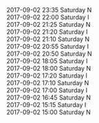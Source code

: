 2017-09-02 23:35 Saturday  N  
2017-09-02 22:00 Saturday  I  
2017-09-02 21:25 Saturday  N  
2017-09-02 21:20 Saturday  I  
2017-09-02 21:10 Saturday  N  
2017-09-02 20:55 Saturday  I  
2017-09-02 20:50 Saturday  N  
2017-09-02 18:05 Saturday  I  
2017-09-02 18:00 Saturday  N  
2017-09-02 17:20 Saturday  I  
2017-09-02 17:10 Saturday  N  
2017-09-02 17:00 Saturday  I  
2017-09-02 16:45 Saturday  N  
2017-09-02 15:15 Saturday  I  
2017-09-02 15:00 Saturday  N  
